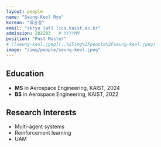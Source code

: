 ```yaml
---
layout: people
name: "Seung-Keol Ryu"
korean: "류승걸"
email: "skryu [at] lics.kaist.ac.kr"
admission: 202203   # YYYYMM
position: "Post Master"
# ![seung-keol.jpeg](..%2Fimg%2Fpeople%2Fseung-keol.jpeg)
image: "/img/people/seung-keol.jpeg"
---
```


## Education

- **MS** in Aerospace Engineering, KAIST, 2024
- **BS** in Aerospace Engineering, KAIST, 2022

## Research Interests

- Multi-agent systems
- Reinforcement learning
- UAM

